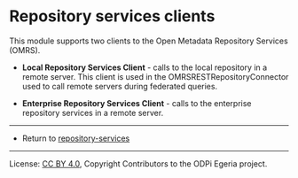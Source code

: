 <!-- SPDX-License-Identifier: CC-BY-4.0 -->
<!-- Copyright Contributors to the ODPi Egeria project, 2019. -->

# Repository services clients

This module supports two clients to the Open Metadata Repository Services (OMRS).

* **Local Repository Services Client** - calls to the local repository in a remote
server.  This client is used in the OMRSRESTRepositoryConnector
used to call remote servers during federated queries.

* **Enterprise Repository Services Client** - calls to the enterprise repository services
in a remote server.


----
* Return to [repository-services](..)

----
License: [CC BY 4.0](https://creativecommons.org/licenses/by/4.0/),
Copyright Contributors to the ODPi Egeria project.